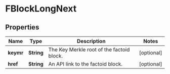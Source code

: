 
# FBlockLongNext

## Properties
Name | Type | Description | Notes
------------ | ------------- | ------------- | -------------
**keymr** | **String** | The Key Merkle root of the factoid block. |  [optional]
**href** | **String** | An API link to the factoid block. |  [optional]



